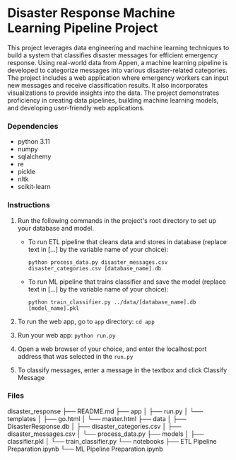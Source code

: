 # Disaster Response Machine Learning Pipeline Project

This project leverages data engineering and machine learning techniques to build a system that classifies disaster messages for efficient emergency response. Using real-world data from Appen, a machine learning pipeline is developed to categorize messages into various disaster-related categories. The project includes a web application where emergency workers can input new messages and receive classification results. It also incorporates visualizations to provide insights into the data. The project demonstrates proficiency in creating data pipelines, building machine learning models, and developing user-friendly web applications.

### Dependencies

* python 3.11
* numpy
* sqlalchemy
* re
* pickle
* nltk
* scikit-learn

### Instructions

1. Run the following commands in the project's root directory to set up your database and model.

   - To run ETL pipeline that cleans data and stores in database (replace text in [...] by the variable name of your choice):

     ```
     python process_data.py disaster_messages.csv disaster_categories.csv [database_name].db
     ```
   - To run ML pipeline that trains classifier and save the model (replace text in [...] by the variable name of your choice):

     ```
     python train_classifier.py ../data/[database_name].db [model_name].pkl
     ```
2. To run the web app, go to `app` directory: `cd app`
3. Run your web app: `python run.py`
4. Open a web browser of your choice, and enter the localhost:port address that was selected in the `run.py`
5. To classify messages, enter a message in the textbox and click Classify Message

### Files

disaster_response
├── README.md
├── app
│   ├── run.py
│   └── templates
│       ├── go.html
│       └── master.html
├── data
│   ├── DisasterResponse.db
│   ├── disaster_categories.csv
│   ├── disaster_messages.csv
│   └── process_data.py
├── models
│   ├── classifier.pkl
│   └── train_classifier.py
└── notebooks
    ├── ETL Pipeline Preparation.ipynb
    └── ML Pipeline Preparation.ipynb
